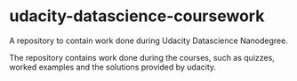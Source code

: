 # udacity-datascience-coursework
A repository to contain work done during Udacity Datascience Nanodegree.

The repository contains work done during the courses, such as quizzes, worked examples and the solutions provided by udacity.
